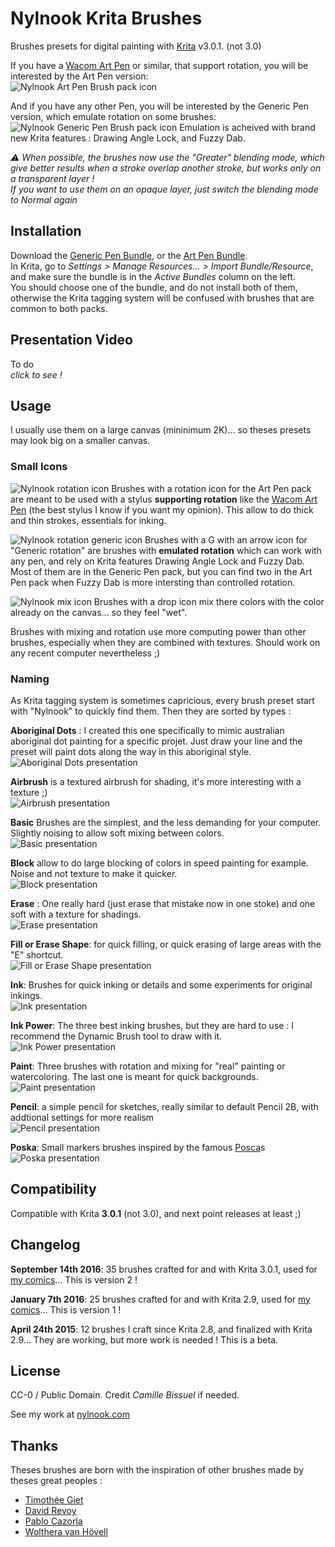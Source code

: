 # Nylnook Krita Brushes

Brushes presets for digital painting with [Krita](https://krita.org/) v3.0.1. (not 3.0)

If you have a [Wacom Art Pen](https://www.wacom.com/en-us/store/pens/art-pen) or similar, that support rotation, you will be interested by the Art Pen version:  
![Nylnook Art Pen Brush pack icon](icons/icon-nylnook-brush-pack-v2-art-pen.png)

And if you have any other Pen, you will be interested by the Generic Pen version, which emulate rotation on some brushes:   
![Nylnook Generic Pen Brush pack icon](icons/icon-nylnook-brush-pack-v2-generic-pen.png)
Emulation is acheived with brand new Krita features : Drawing Angle Lock, and Fuzzy Dab.

*⚠ When possible, the brushes now use the "Greater" blending mode, which give better results when a stroke overlap another stroke, but works only on a transparent layer !*  
*If you want to use them on an opaque layer, just switch the blending mode to Normal again*

## Installation

Download the [Generic Pen Bundle](nylnook-v2-gen.bundle), or the [Art Pen Bundle](nylnook-v2-art.bundle).   
In Krita, go to *Settings > Manage Resources… > Import Bundle/Resource*, and make sure the bundle is in the *Active Bundles* column on the left.   
You should choose one of the bundle, and do not install both of them, otherwise the Krita tagging system will be confused with brushes that are common to both packs.  

## Presentation Video

To do  
*click to see !*

## Usage

I usually use them on a large canvas (mininimum 2K)... so theses presets may look big on a smaller canvas.

### Small Icons

![Nylnook rotation icon](icons/icon-rotation-crop.png) Brushes with a rotation icon for the Art Pen pack are meant to be used with a stylus **supporting rotation** like the [Wacom Art Pen](https://www.wacom.com/en-us/store/pens/art-pen) (the best stylus I know if you want my opinion). This allow to do thick and thin strokes, essentials for inking.

![Nylnook rotation generic icon](icons/icon-rotation-generic-crop.png) Brushes with a G with an arrow icon for "Generic rotation" are brushes with **emulated rotation** which can work with any pen, and rely on Krita features Drawing Angle Lock and Fuzzy Dab. Most of them are in the Generic Pen pack, but you can find two in the Art Pen pack when Fuzzy Dab is more intersting than controlled rotation.

![Nylnook mix icon](icons/icon-mix-crop.png) Brushes with a drop icon mix there colors with the color already on the canvas... so they feel "wet".

Brushes with mixing and rotation use more computing power than other brushes, especially when they are combined with textures. Should work on any recent computer nevertheless ;)

### Naming

As Krita tagging system is sometimes capricious, every brush preset start with "Nylnook" to quickly find them. Then they are sorted by types :   

**Aboriginal Dots** : I created this one specifically to mimic australian aboriginal dot painting for a specific projet. Just draw your line and the preset will paint dots along the way in this aboriginal style.  
![Aboriginal Dots presentation](icons/presentation-aboriginal.jpg)  


**Airbrush** is a textured airbrush for shading, it's more interesting with a texture ;)  
![Airbrush presentation](icons/presentation-airbrush.jpg)  


**Basic** Brushes are the simplest, and the less demanding for your computer. Slightly noising to allow soft mixing between colors.   
![Basic presentation](icons/presentation-basic.jpg)  


**Block** allow to do large blocking of colors in speed painting for example. Noise and not texture to make it quicker.   
![Block presentation](icons/presentation-block.jpg)  


**Erase** : One really hard (just erase that mistake now in one stoke) and one soft with a texture for shadings.   
![Erase presentation](icons/presentation-erase.jpg)  


**Fill or Erase Shape**: for quick filling, or quick erasing of large areas with the "E" shortcut.   
![Fill or Erase Shape presentation](icons/presentation-fill-or-erase.jpg)  


**Ink**: Brushes for quick inking or details and some experiments for original inkings.   
![Ink presentation](icons/presentation-ink.jpg)  


**Ink Power**: The three best inking brushes, but they are hard to use : I recommend the Dynamic Brush tool to draw with it.   
![Ink Power presentation](icons/presentation-ink-power.jpg)  


**Paint**: Three brushes with rotation and mixing for "real" painting or watercoloring. The last one is meant for quick backgrounds.   
![Paint presentation](icons/presentation-paint.jpg)  


**Pencil**: a simple pencil for sketches, really similar to default Pencil 2B, with addtional settings for more realism   
![Pencil presentation](icons/presentation-pencil.jpg)  


**Poska**: Small markers brushes inspired by the famous [Posca](http://www.posca.com)s   
![Poska presentation](icons/presentation-poska.jpg)  


## Compatibility

Compatible with Krita **3.0.1** (not 3.0), and next point releases at least ;)

## Changelog

**September 14th 2016**: 35 brushes crafted for and with Krita 3.0.1, used for [my comics](http://nylnook.com/en/comics/)... This is version 2 !

**January 7th 2016**: 25 brushes crafted for and with Krita 2.9, used for [my comics](http://nylnook.com/en/comics/)... This is version 1 !

**April 24th 2015**: 12 brushes I craft since Krita 2.8, and finalized with Krita 2.9... They are working, but more work is needed ! This is a beta.

## License

CC-0 / Public Domain. Credit *Camille Bissuel* if needed.

See my work at [nylnook.com](http://nylnook.com)

## Thanks

Theses brushes are born with the inspiration of other brushes made by theses great peoples :
- [Timothée Giet](http://timotheegiet.com)
- [David Revoy](http://davidrevoy.com/)
- [Pablo Cazorla](http://www.pcazorla.com/)
- [Wolthera van Hövell](http://wolthera.info/)
